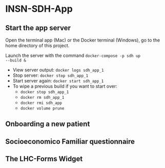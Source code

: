 # INSN-SDH-App

## Start the app server
Open the terminal app (Mac) or the Docker terminal (Windows), go to the home directory of this project.

Launch the server with the command <code>docker-compose -p sdh up --build &</code>

* View server output: <code>docker logs sdh\_app_1</code>
* Stop server: <code>docker stop sdh\_app_1</code>
* Start server again: <code>docker start sdh\_app_1</code>
* To wipe a previous build if you want to start over:
    * <code>docker stop sdh\_app_1</code>
    * <code>docker rm sdh\_app_1</code>
    * <code>docker rmi sdh\_app</code>
    * <code>docker volume prune</code>

## Onboarding a new patient

## Socioeconomico Familiar questionnaire

## The LHC-Forms Widget
